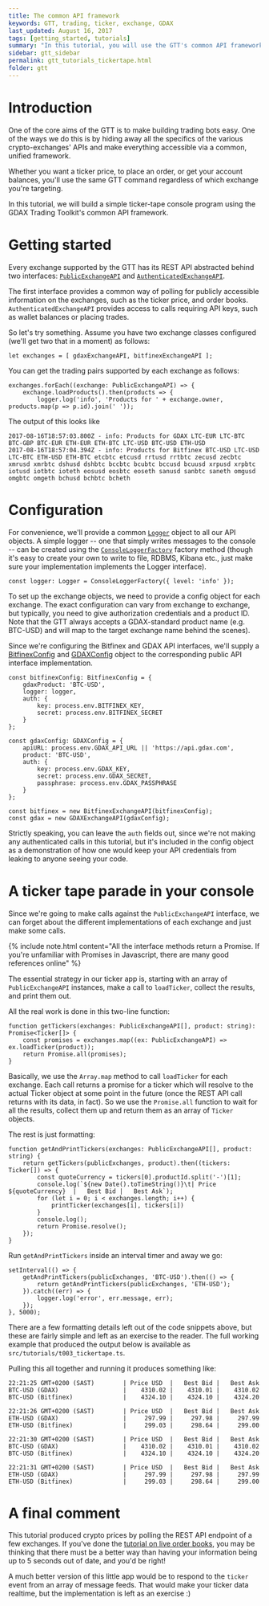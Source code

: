 ```yaml
---
title: The common API framework
keywords: GTT, trading, ticker, exchange, GDAX
last_updated: August 16, 2017
tags: [getting_started, tutorials]
summary: "In this tutorial, you will use the GTT's common API framework to build a simple ticker tape console script"
sidebar: gtt_sidebar
permalink: gtt_tutorials_tickertape.html
folder: gtt
---
```


# Introduction

One of the core aims of the GTT is to make building trading bots easy. One of the ways we do this is by hiding away all the specifics
of the various crypto-exchanges' APIs and make everything accessible via a common, unified framework.

Whether you want a ticker price, to place an order, or get your account balances, you'll use the same GTT command regardless
 of which exchange you're targeting.

In this tutorial, we will build a simple ticker-tape console program using the GDAX Trading Toolkit's common API framework.

# Getting started

Every exchange supported by the GTT has its REST API abstracted behind two interfaces: [`PublicExchangeAPI`](apiref/modules/_src_exchanges_publicexchangeapi_.html) and [`AuthenticatedExchangeAPI`](apiref/modules/_src_exchanges_authenticatedexchangeapi_.html).

The first interface provides a common way of polling for publicly accessible information on the exchanges, such as
the ticker price, and order books. `AuthenticatedExchangeAPI` provides access to calls requiring API keys, such as wallet
balances or placing trades.

So let's try something. Assume you have two exchange classes configured (we'll get two that in a moment) as follows:

    let exchanges = [ gdaxExchangeAPI, bitfinexExchangeAPI ];

You can get the trading pairs supported by each exchange as follows:

    exchanges.forEach((exchange: PublicExchangeAPI) => {
        exchange.loadProducts().then(products => {
            logger.log('info', 'Products for ' + exchange.owner, products.map(p => p.id).join(' '));

The output of this looks like

    2017-08-16T18:57:03.800Z - info: Products for GDAX LTC-EUR LTC-BTC BTC-GBP BTC-EUR ETH-EUR ETH-BTC LTC-USD BTC-USD ETH-USD
    2017-08-16T18:57:04.394Z - info: Products for Bitfinex BTC-USD LTC-USD LTC-BTC ETH-USD ETH-BTC etcbtc etcusd rrtusd rrtbtc zecusd zecbtc xmrusd xmrbtc dshusd dshbtc bccbtc bcubtc bccusd bcuusd xrpusd xrpbtc iotusd iotbtc ioteth eosusd eosbtc eoseth sanusd sanbtc saneth omgusd omgbtc omgeth bchusd bchbtc bcheth


# Configuration

For convenience, we'll provide a common [`Logger`](apiref/modules/_src_utils_logger_.html) object to all our API objects. A simple logger -- one that simply writes
messages to the console -- can be created using the [`ConsoleLoggerFactory`](apiref/modules/_src_utils_logger_.html) factory method (though it's easy to create
your own to write to file, RDBMS, Kibana etc., just make sure your implementation implements the Logger interface).

    const logger: Logger = ConsoleLoggerFactory({ level: 'info' });
  
To set up the exchange objects, we need to provide a config object for each exchange. The exact configuration can vary
from exchange to exchange, but typically, you need to give authorization credentials and a product ID. Note that the GTT
always accepts a GDAX-standard product name (e.g. BTC-USD) and will map to the target exchange name behind the scenes).

Since we're configuring the Bitfinex and GDAX API interfaces, we'll supply a [BitfinexConfig](apiref/interfaces/_src_exchanges_bitfinex_bitfinexexchangeapi_.bitfinexconfig.html) and [GDAXConfig](apiref/interfaces/_src_exchanges_gdax_gdaxexchangeapi_.gdaxconfig.html) object to the corresponding public API interface implementation.
    
    const bitfinexConfig: BitfinexConfig = {
        gdaxProduct: 'BTC-USD',
        logger: logger,
        auth: {
            key: process.env.BITFINEX_KEY,
            secret: process.env.BITFINEX_SECRET
        }
    };
    
    const gdaxConfig: GDAXConfig = {
        apiURL: process.env.GDAX_API_URL || 'https://api.gdax.com',
        product: 'BTC-USD',
        auth: {
            key: process.env.GDAX_KEY,
            secret: process.env.GDAX_SECRET,
            passphrase: process.env.GDAX_PASSPHRASE
        }
    };

    const bitfinex = new BitfinexExchangeAPI(bitfinexConfig);
    const gdax = new GDAXExchangeAPI(gdaxConfig);

Strictly speaking, you can leave the `auth` fields out, since we're not making any authenticated calls in this tutorial, but it's
included in the config object as a demonstration of how one would keep your API credentials from leaking to anyone seeing your code.

# A ticker tape parade in your console

Since we're going to make calls against the `PublicExchangeAPI` interface, we can forget about the different 
implementations of each exchange and just make some calls.

{% include note.html content="All the interface methods return a Promise. If you're unfamiliar with Promises in Javascript,
there are many good references online" %}

The essential strategy in our ticker app is, starting with an array of `PublicExchangeAPI` instances,
 make a call to `loadTicker`, collect the results, and print them out.

All the real work is done in this two-line function:

    function getTickers(exchanges: PublicExchangeAPI[], product: string): Promise<Ticker[]> {
        const promises = exchanges.map((ex: PublicExchangeAPI) => ex.loadTicker(product));
        return Promise.all(promises);
    }

Basically, we use the `Array.map` method to call `loadTicker` for each exchange. Each call returns a promise for
a ticker which will resolve to the actual Ticker object at some point in the future (once the REST API call returns with
its data, in fact). So we use the `Promise.all` function to wait for all the results, collect them up and return them
as an array of `Ticker` objects.

The rest is just formatting:

    function getAndPrintTickers(exchanges: PublicExchangeAPI[], product: string) {
        return getTickers(publicExchanges, product).then((tickers: Ticker[]) => {
            const quoteCurrency = tickers[0].productId.split('-')[1];
            console.log(`${new Date().toTimeString()}\t| Price ${quoteCurrency}  |   Best Bid |   Best Ask`);
            for (let i = 0; i < exchanges.length; i++) {
                printTicker(exchanges[i], tickers[i])
            }
            console.log();
            return Promise.resolve();
        });
    }

Run `getAndPrintTickers` inside an interval timer and away we go:

    setInterval(() => {
        getAndPrintTickers(publicExchanges, 'BTC-USD').then(() => {
            return getAndPrintTickers(publicExchanges, 'ETH-USD');
        }).catch((err) => {
            logger.log('error', err.message, err);
        });
    }, 5000);

There are a few formatting details left out of the code snippets above, but these are fairly simple and left
as an exercise to the reader. The full working example that produced the output below is available as `src/tutorials/t003_tickertape.ts`.

Pulling this all together and running it produces something like:

    22:21:25 GMT+0200 (SAST)        | Price USD  |   Best Bid |   Best Ask
    BTC-USD (GDAX)                  |    4310.02 |    4310.01 |    4310.02
    BTC-USD (Bitfinex)              |    4324.10 |    4324.10 |    4324.20

    22:21:26 GMT+0200 (SAST)        | Price USD  |   Best Bid |   Best Ask
    ETH-USD (GDAX)                  |     297.99 |     297.98 |     297.99
    ETH-USD (Bitfinex)              |     299.03 |     298.64 |     299.00

    22:21:30 GMT+0200 (SAST)        | Price USD  |   Best Bid |   Best Ask
    BTC-USD (GDAX)                  |    4310.02 |    4310.01 |    4310.02
    BTC-USD (Bitfinex)              |    4324.10 |    4324.10 |    4324.20

    22:21:31 GMT+0200 (SAST)        | Price USD  |   Best Bid |   Best Ask
    ETH-USD (GDAX)                  |     297.99 |     297.98 |     297.99
    ETH-USD (Bitfinex)              |     299.03 |     298.64 |     299.00

# A final comment

This tutorial produced crypto prices by polling the REST API endpoint of a few exchanges. If you've done the
[tutorial on live order books](gtt_tutorials_liveorderbook.html), you may be thinking that there must be a better way
than having your information being up to 5 seconds out of date, and you'd be right!

A much better version of this little app would be to respond to the `ticker` event from an array
 of message feeds. That would make your ticker data realtime, but the implementation is left as an exercise :)
